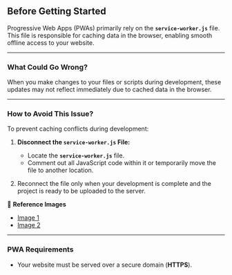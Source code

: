## Before Getting Started

Progressive Web Apps (PWAs) primarily rely on the **`service-worker.js`** file. This file is responsible for caching data in the browser, enabling smooth offline access to your website.

---

### What Could Go Wrong?

When you make changes to your files or scripts during development, these updates may not reflect immediately due to cached data in the browser. 

---

### How to Avoid This Issue?

To prevent caching conflicts during development:

1. **Disconnect the `service-worker.js` File:**
   - Locate the **`service-worker.js`** file.
   - Comment out all JavaScript code within it or temporarily move the file to another location.

2. Reconnect the file only when your development is complete and the project is ready to be uploaded to the server.

📸 **Reference Images**
- [Image 1](https://prnt.sc/tuwnua)
- [Image 2](https://prnt.sc/tuwo66)

---

### PWA Requirements

- Your website must be served over a secure domain (**HTTPS**).